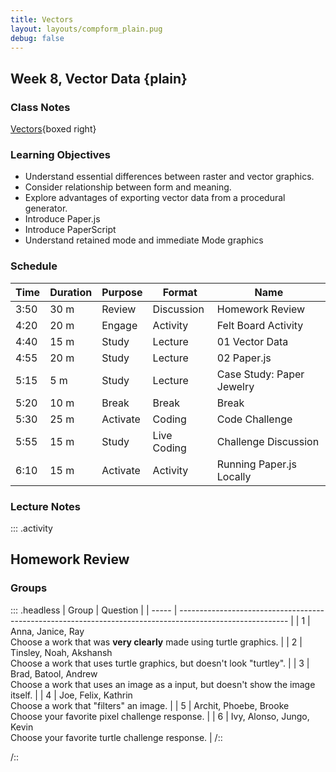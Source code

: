 ```yaml
---
title: Vectors
layout: layouts/compform_plain.pug
debug: false
---
```


## Week 8, Vector Data {plain}

### Class Notes

[Vectors](./index.html){boxed right}

### Learning Objectives
- Understand essential differences between raster and vector graphics.
- Consider relationship between form and meaning.
- Explore advantages of exporting vector data from a procedural generator.
- Introduce Paper.js
- Introduce PaperScript
- Understand retained mode and immediate Mode graphics


### Schedule

| Time | Duration | Purpose  | Format      | Name                      |
| ---- | -------- | -------- | ----------- | ------------------------- |
| 3:50 | 30 m     | Review   | Discussion  | Homework Review           |
| 4:20 | 20 m     | Engage   | Activity    | Felt Board Activity       |
| 4:40 | 15 m     | Study    | Lecture     | 01 Vector Data            |
| 4:55 | 20 m     | Study    | Lecture     | 02 Paper.js               |
| 5:15 | 5 m      | Study    | Lecture     | Case Study: Paper Jewelry |
| 5:20 | 10 m     | Break    | Break       | Break                     |
| 5:30 | 25 m     | Activate | Coding      | Code Challenge            |
| 5:55 | 15 m     | Study    | Live Coding | Challenge Discussion      |
| 6:10 | 15 m     | Activate | Activity    | Running Paper.js Locally  |


### Lecture Notes



::: .activity
## Homework Review


### Groups

::: .headless
| Group | Question                                                                                                  |
| ----- | --------------------------------------------------------------------------------------------------------- |
| 1     | Anna, Janice, Ray<br/> Choose a work that was **very clearly** made using turtle graphics.                |
| 2     | Tinsley, Noah, Akshansh <br/> Choose a work that uses turtle graphics, but doesn't look "turtley".        |
| 3     | Brad, Batool, Andrew<br/> Choose a work that uses an image as a input, but doesn't show the image itself. |
| 4     | Joe, Felix, Kathrin<br/> Choose a work that "filters" an image.                                           |
| 5     | Archit, Phoebe, Brooke<br/> Choose your favorite pixel challenge response.                                |
| 6     | Ivy, Alonso, Jungo, Kevin<br/> Choose your favorite turtle challenge response.                            |
/::








/::


<style> 
    .headless thead {
        display: none;
    }
</style>
